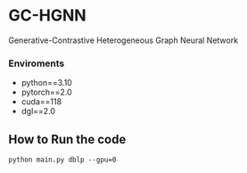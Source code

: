 # GC-HGNN
Generative-Contrastive Heterogeneous Graph Neural Network
### Enviroments
- python==3.10
- pytorch==2.0
- cuda==118
- dgl==2.0
## How to Run the code
```
python main.py dblp --gpu=0
```
